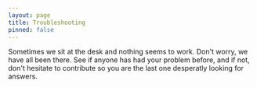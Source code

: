 ```yaml
---
layout: page
title: Troubleshooting
pinned: false
---
```


Sometimes we sit at the desk and nothing seems to work. Don't worry, we have all been there. See if anyone has had your problem before, and if not, don't hesitate to contribute so you are the last one desperatly looking for answers.
